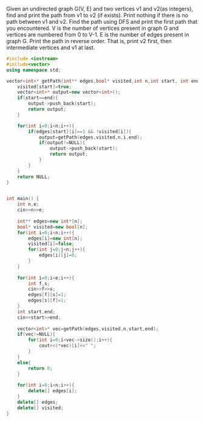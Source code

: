 Given an undirected graph G(V, E) and two vertices v1 and v2(as integers), find and print the path from v1 to v2 (if exists). Print nothing if there is no path between v1 and v2.
Find the path using DFS and print the first path that you encountered.
V is the number of vertices present in graph G and vertices are numbered from 0 to V-1.
E is the number of edges present in graph G.
Print the path in reverse order. That is, print v2 first, then intermediate vertices and v1 at last.


```cpp
#include <iostream>
#include<vector>
using namespace std;

vector<int>* getPath(int** edges,bool* visited,int n,int start, int end){
    visited[start]=true;
    vector<int>* output=new vector<int>();
    if(start==end){
        output->push_back(start);
        return output;
    }

    for(int i=0;i<n;i++){
        if(edges[start][i]==1 && !visited[i]){
            output=getPath(edges,visited,n,i,end);
            if(output!=NULL){
                output->push_back(start);
                return output;
            }
        }
    }
    return NULL;
}


int main() {
    int n,e;
    cin>>n>>e;
    
    int** edges=new int*[n];
    bool* visited=new bool[n];
    for(int i=0;i<n;i++){
        edges[i]=new int[n];
        visited[i]=false;
        for(int j=0;j<n;j++){
            edges[i][j]=0;
        }
    }
    
    for(int i=0;i<e;i++){
        int f,s;
        cin>>f>>s;
        edges[f][s]=1;
        edges[s][f]=1;
    }
    int start,end;
    cin>>start>>end;
    
    vector<int>* vec=getPath(edges,visited,n,start,end);
    if(vec!=NULL){
        for(int i=0;i<vec->size();i++){
            cout<<(*vec)[i]<<" ";
        }
    }
    else{
        return 0;
    }
    
    for(int i=0;i<n;i++){
        delete[] edges[i];
    }
    delete[] edges;
    delete[] visited;  
}

```
